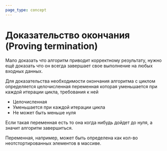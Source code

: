 ```yaml
---
page_type: concept
---
```

# Доказательство окончания (Proving termination)

Мало доказать что алгоритм приводит корректному результату, нужно ещё доказать что он всегда завершает свое  выполнение на любых входных данных.

Для доказательства необходимости окончания алгоритма с циклом определяется целочисленная переменная которая уменьшается при каждой итерации цикла, требования к ней

* Целочисленная
* Уменьшается при каждой итерации цикла
* Не может быть меньше нуля

Если такая переменная есть то она когда нибудь дойдет до нуля, а значит алгоритм завершиться.

Переменная, например, может быть определена как кол-во неотстортированных элементов в массиве.
